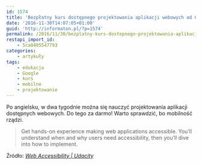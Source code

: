 ```yaml
---
id: 1574
title: 'Bezpłatny kurs dostępnego projektowania aplikacji webowych od Google'
date: '2016-11-30T14:07:05+01:00'
guid: 'http://informaton.pl/?p=1574'
permalink: /2016/11/30/bezplatny-kurs-dostepnego-projektowania-aplikacji-webowych-od-google/
restapi_import_id:
    - 5ca8405547793
categories:
    - artykuły
tags:
    - edukacja
    - Google
    - kurs
    - mobilne
    - projektowanie
---
```


Po angielsku, w dwa tygodnie można się nauczyć projektowania aplikacji dostępnych webowych. Do tego za darmo! Warto sprawdzić, bo mobilność rządzi.

> Get hands-on experience making web applications accessible. You’ll understand when and why users need accessibility, then you’ll dive into how to implement.

Źródło: *[Web Accessibility | Udacity](https://www.udacity.com/course/web-accessibility--ud891)*
